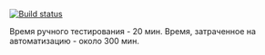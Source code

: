 [![Build status](https://ci.appveyor.com/api/projects/status/n45r43jkkyx35k28/branch/main?svg=true)](https://ci.appveyor.com/project/KristinaGalche/4-5-2-test-authorization/branch/main)

Время ручного тестирования - 20 мин.
Время, затраченное на автоматизацию - около 300 мин.
